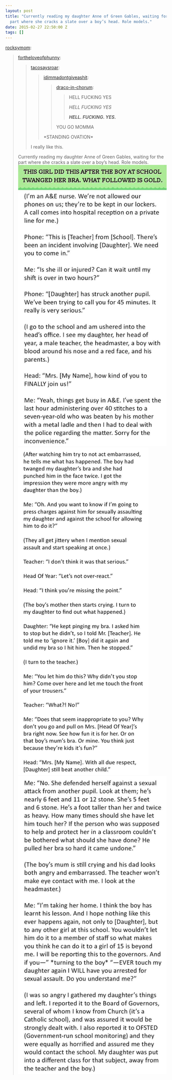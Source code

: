 ```yaml
---
layout: post
title: "Currently reading my daughter Anne of Green Gables, waiting for the
  part where she cracks a slate over a boy’s head. Role models."
date: 2015-02-27 22:50:00 Z
tags: []
---
```

[rocksymom](http://rocksymom.tumblr.com/post/112229101900/fortheloveofphunny-tacosaysroar):

> [fortheloveofphunny](http://fortheloveofphunny.tumblr.com/post/112221558034):
> 
> > [tacosaysroar](http://tacosaysroar.tumblr.com/post/112220591556/idimmadontgiveashit-draco-in-chorum-hell-fucking):
> > 
> > > [idimmadontgiveashit](http://idimmadontgiveashit.tumblr.com/post/112105125224/draco-in-chorum-hell-fucking-yes-hell-fucking-yes):
> > > 
> > > > [draco-in-chorum](http://draco-in-chorum.tumblr.com/post/112087199351):
> > > > 
> > > > > HELL FUCKING YES
> > > > > 
> > > > > _HELL FUCKING YES_
> > > > > 
> > > > > _**HELL. FUCKING. YES.**_
> > > > 
> > > > YOU GO MOMMA
> > > 
> > > \*STANDING OVATION\*
> > 
> > I really like this.
> 
> Currently reading my daughter Anne of Green Gables, waiting for the part where she cracks a slate over a boy’s head. Role models.
![](/media/2015/02/112258939629_0.jpg)
![](/media/2015/02/112258939629_1.jpg)
![](/media/2015/02/112258939629_2.jpg)

